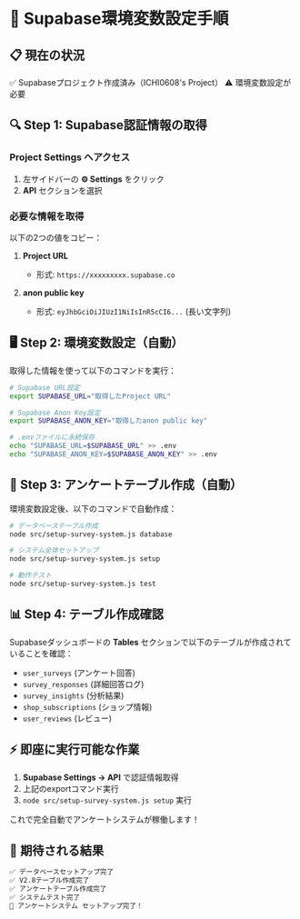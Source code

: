 # 🔧 Supabase環境変数設定手順

## 📋 現在の状況
✅ Supabaseプロジェクト作成済み（ICHI0608's Project）
⚠️ 環境変数設定が必要

## 🔍 Step 1: Supabase認証情報の取得

### **Project Settings へアクセス**
1. 左サイドバーの **⚙️ Settings** をクリック
2. **API** セクションを選択

### **必要な情報を取得**
以下の2つの値をコピー：

1. **Project URL** 
   - 形式: `https://xxxxxxxxx.supabase.co`
   
2. **anon public key**
   - 形式: `eyJhbGciOiJIUzI1NiIsInR5cCI6...` (長い文字列)

## 🖥️ Step 2: 環境変数設定（自動）

取得した情報を使って以下のコマンドを実行：

```bash
# Supabase URL設定
export SUPABASE_URL="取得したProject URL"

# Supabase Anon Key設定  
export SUPABASE_ANON_KEY="取得したanon public key"

# .envファイルに永続保存
echo "SUPABASE_URL=$SUPABASE_URL" >> .env
echo "SUPABASE_ANON_KEY=$SUPABASE_ANON_KEY" >> .env
```

## 🚀 Step 3: アンケートテーブル作成（自動）

環境変数設定後、以下のコマンドで自動作成：

```bash
# データベーステーブル作成
node src/setup-survey-system.js database

# システム全体セットアップ
node src/setup-survey-system.js setup

# 動作テスト
node src/setup-survey-system.js test
```

## 📊 Step 4: テーブル作成確認

Supabaseダッシュボードの **Tables** セクションで以下のテーブルが作成されていることを確認：

- `user_surveys` (アンケート回答)
- `survey_responses` (詳細回答ログ)  
- `survey_insights` (分析結果)
- `shop_subscriptions` (ショップ情報)
- `user_reviews` (レビュー)

## ⚡ 即座に実行可能な作業

1. **Supabase Settings → API** で認証情報取得
2. 上記のexportコマンド実行
3. `node src/setup-survey-system.js setup` 実行

これで完全自動でアンケートシステムが稼働します！

## 🎯 期待される結果

```bash
✅ データベースセットアップ完了
✅ V2.8テーブル作成完了  
✅ アンケートテーブル作成完了
✅ システムテスト完了
🎉 アンケートシステム セットアップ完了！
```